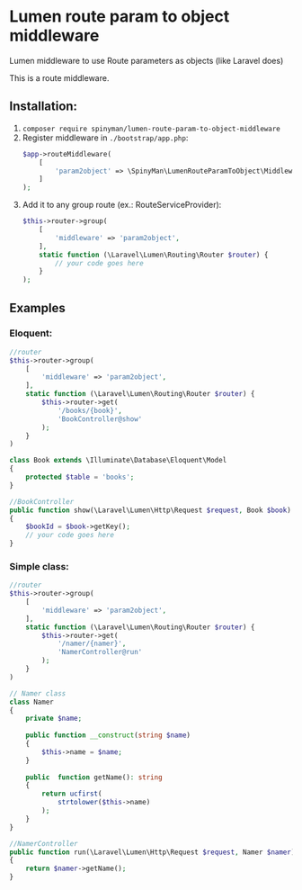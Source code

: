 # Lumen route param to object middleware

Lumen middleware to use Route parameters as objects (like Laravel does)

This is a route middleware.

## Installation:
1. `composer require spinyman/lumen-route-param-to-object-middleware`
2. Register middleware in `./bootstrap/app.php`:
    ```php
    $app->routeMiddleware(
        [
            'param2object' => \SpinyMan\LumenRouteParamToObject\Middleware\RouteParamToObject::class,
        ]
    );
    ```
3. Add it to any group route (ex.: RouteServiceProvider):
    ```php
    $this->router->group(
        [
            'middleware' => 'param2object',
        ],
        static function (\Laravel\Lumen\Routing\Router $router) {
            // your code goes here
        }
    );
    ```

## Examples

### Eloquent:

```php
//router
$this->router->group(
    [
        'middleware' => 'param2object',
    ],
    static function (\Laravel\Lumen\Routing\Router $router) {
        $this->router->get(
            '/books/{book}',
            'BookController@show'
        );
    }
)
```

```php
class Book extends \Illuminate\Database\Eloquent\Model
{
    protected $table = 'books';
}
```

```php
//BookController
public function show(\Laravel\Lumen\Http\Request $request, Book $book)
{
    $bookId = $book->getKey();
    // your code goes here
}
```

### Simple class:

```php
//router
$this->router->group(
    [
        'middleware' => 'param2object',
    ],
    static function (\Laravel\Lumen\Routing\Router $router) {
        $this->router->get(
            '/namer/{namer}',
            'NamerController@run'
        );
    }
)
```

```php
// Namer class
class Namer
{
    private $name;
    
    public function __construct(string $name)
    {
        $this->name = $name;
    }
    
    public  function getName(): string
    {
        return ucfirst(
            strtolower($this->name)
        );
    }
} 
```

```php
//NamerController
public function run(\Laravel\Lumen\Http\Request $request, Namer $namer)
{
    return $namer->getName();
}
```

